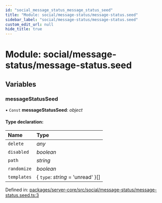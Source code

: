 ```yaml
---
id: "social_message_status_message_status_seed"
title: "Module: social/message-status/message-status.seed"
sidebar_label: "social/message-status/message-status.seed"
custom_edit_url: null
hide_title: true
---
```


# Module: social/message-status/message-status.seed

## Variables

### messageStatusSeed

• `Const` **messageStatusSeed**: *object*

#### Type declaration:

Name | Type |
:------ | :------ |
`delete` | *any* |
`disabled` | *boolean* |
`path` | *string* |
`randomize` | *boolean* |
`templates` | { `type`: *string* = 'unread' }[] |

Defined in: [packages/server-core/src/social/message-status/message-status.seed.ts:3](https://github.com/xr3ngine/xr3ngine/blob/77d12cea0/packages/server-core/src/social/message-status/message-status.seed.ts#L3)

